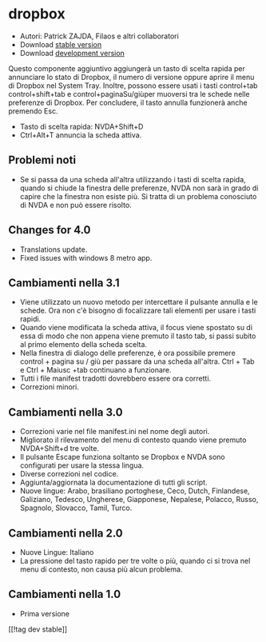 # dropbox #

* Autori: Patrick ZAJDA, Filaos e altri collaboratori
* Download [stable version][1]
* Download [development version][2]

Questo componente aggiuntivo aggiungerà un tasto di scelta rapida per
annunciare lo stato di Dropbox, il numero di versione oppure aprire il menu
di Dropbox nel System Tray. Inoltre, possono essere usati i tasti
control+tab control+shift+tab e control+paginaSu/giùper muoversi tra le
schede nelle preferenze di Dropbox.   Per concludere, il tasto annulla
funzionerà anche premendo Esc.

* Tasto di scelta rapida: NVDA+Shift+D
* Ctrl+Alt+T annuncia la scheda attiva.

## Problemi noti ##

* Se si passa da una scheda all'altra utilizzando i tasti di scelta rapida, quando si chiude la finestra delle preferenze, NVDA non sarà in grado di capire che la finestra non esiste più.
Si tratta di un problema conosciuto di NVDA e non può essere risolto.

## Changes for 4.0 ##

* Translations update.
* Fixed issues with windows 8 metro app.

## Cambiamenti nella 3.1 ##

* Viene utilizzato un nuovo metodo per intercettare il pulsante annulla e le
  schede. Ora non c'è bisogno di focalizzare tali elementi per usare i tasti
  rapidi.
* Quando viene modificata la scheda attiva, il focus viene spostato su di
  essa di modo che non appena viene premuto il tasto tab, si passi subito al
  primo elemento della scheda scelta.
* Nella finestra di dialogo delle preferenze, è ora possibile premere
  control + pagina su / giù per passare da una scheda all'altra. Ctrl + Tab
  e Ctrl + Maiusc +tab continuano a funzionare.
* Tutti i file manifest tradotti dovrebbero essere ora corretti.
* Correzioni minori.

## Cambiamenti nella 3.0 ##

* Correzioni varie nel file manifest.ini nel nome degli autori.
* Migliorato il rilevamento del menu di contesto quando viene premuto
  NVDA+Shift+d tre volte.
* Il pulsante Escape funziona soltanto se Dropbox e NVDA sono configurati
  per usare la stessa lingua.
* Diverse correzioni nel codice.
* Aggiunta/aggiornata la documentazione di tutti gli script.
* Nuove lingue: Arabo, brasiliano portoghese, Ceco, Dutch, Finlandese,
  Galiziano, Tedesco, Ungherese, Giapponese, Nepalese, Polacco, Russo,
  Spagnolo, Slovacco, Tamil, Turco.

## Cambiamenti nella 2.0 ##

* Nuove Lingue: Italiano
* La pressione del tasto rapido per tre volte o più, quando ci si trova nel
  menu di contesto, non causa più alcun problema.

## Cambiamenti nella 1.0 ##

* Prima versione

[[!tag dev stable]]

[1]: http://addons.nvda-project.org/files/get.php?file=dx

[2]: http://addons.nvda-project.org/files/get.php?file=dx-dev
